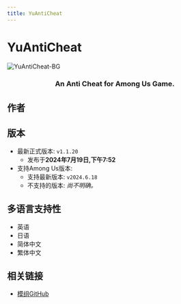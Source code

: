 ```yaml
---
title: YuAntiCheat
---
```

# YuAntiCheat <Badge type="tip" text="功能性模组" />
![YuAntiCheat-BG](https://cn-sy1.rains3.com/xtremewave/YuAntiCheat.jpg)

<div align="center">
<h3>An Anti Cheat for Among Us Game.</h3>
</div>

<script setup>
import { VPTeamMembers } from 'vitepress/theme'

const members = [
  {
    avatar: 'https://cn-sy1.rains3.com/xtremewave/Yu.png',
    name: 'Yu',
    title: '开发者',
    links: [
      { icon: 'github', link: 'https://github.com/Night-GUA' },
      { icon: 'discord', link: 'https://discord.gg/9Jy7gzPq' },
    ]
  }
]

</script>

## 作者

<div align="center">
<VPTeamMembers size="small" :members="members" />
</div>

## 版本
- 最新正式版本: `v1.1.20`
  - 发布于**2024年7月19日,下午7:52**
- 支持Among Us版本:
    - 支持最新版本: `v2024.6.18`
    - 不支持的版本: *尚不明确。*
## 多语言支持性
- 英语
- 日语
- 简体中文
- 繁体中文

## 相关链接

- [模组GitHub](https://github.com/Night-GUA/YuAntiCheat)